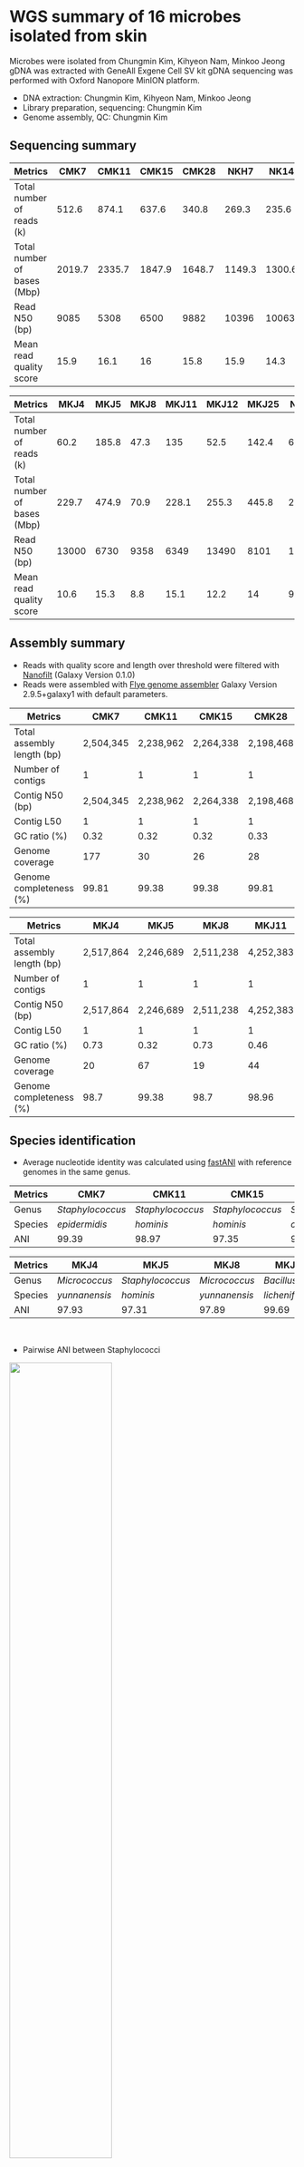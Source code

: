 # WGS summary of 16 microbes isolated from skin

Microbes were isolated from Chungmin Kim, Kihyeon Nam, Minkoo Jeong
gDNA was extracted with GeneAll Exgene Cell SV kit
gDNA sequencing was performed with Oxford Nanopore MinION platform.

* DNA extraction: Chungmin Kim, Kihyeon Nam, Minkoo Jeong
* Library preparation, sequencing: Chungmin Kim
* Genome assembly, QC: Chungmin Kim

## Sequencing summary

Metrics | CMK7 | CMK11 | CMK15 | CMK28 | NKH7 | NK14 | NKH16 | MKJ2
---- | ---- | ---- | ---- | ---- | ---- | ---- | ---- | ----
Total number of reads (k) | 512.6 |874.1 | 637.6 | 340.8 | 269.3 | 235.6 | 422.9 | 28.9
Total number of bases (Mbp) | 2019.7 |2335.7 | 1847.9 | 1648.7 | 1149.3 | 1300.6 | 2837.3 | 50
Read N50 (bp) | 9085 |5308 | 6500 | 9882 | 10396 | 10063 | 12417 | 10582
Mean read quality score | 15.9 |16.1 | 16 | 15.8 | 15.9 | 14.3 | 16 | 8.6

Metrics | MKJ4 | MKJ5 | MKJ8 | MKJ11 | MKJ12 | MKJ25 | NKH8 | CSBL15
---- | ---- | ---- | ---- | ---- | ---- | ---- | ---- | ----
Total number of reads (k) | 60.2 | 185.8 | 47.3 | 135 | 52.5 | 142.4 | 63.7 | 288.8
Total number of bases (Mbp) | 229.7 | 474.9 | 70.9 | 228.1 | 255.3 | 445.8 | 229.4 | 1196
Read N50 (bp) | 13000 | 6730 | 9358 | 6349 | 13490 | 8101 | 14557 | 8188
Mean read quality score | 10.6 | 15.3 | 8.8 | 15.1 | 12.2 | 14 | 9.9 | 16

## Assembly summary

* Reads with quality score and length over threshold were filtered with [Nanofilt](https://github.com/wdecoster/nanofilt) (Galaxy Version 0.1.0)
* Reads were assembled with [Flye genome assembler](https://github.com/fenderglass/Flye) Galaxy Version 2.9.5+galaxy1 with default parameters.


Metrics | CMK7 | CMK11 | CMK15 | CMK28 | NKH7 | NK14 | NKH16 | MKJ2
---- | ---- | ---- | ---- | ---- | ---- | ---- | ---- | ----
Total assembly length (bp) | 2,504,345 | 2,238,962 | 2,264,338 | 2,198,468 | 2,436,555 | 2,483,457 | 2,504,346 | 2,520,519
Number of contigs | 1 | 1 | 1 | 1 | 1 | 1 | 1 | 1
Contig N50 (bp) | 2,504,345 | 2,238,962 | 2,264,338 | 2,198,468 | 2,436,555 | 2,483,457 | 2,504,346 | 2,520,519
Contig L50 | 1 | 1 | 1 | 1 | 1 | 1 | 1 | 1
GC ratio (%) | 0.32 | 0.32 | 0.32 | 0.33 | 0.32 | 0.32 | 0.27 | 0.73
Genome coverage | 177 | 30 | 26 | 28 | 77 | 73 | 67 | 13
Genome completeness (%) | 99.81 | 99.38 | 99.38 | 99.81 | 99.81 | 99.81 | 99.81 | 98.7

Metrics | MKJ4 | MKJ5 | MKJ8 | MKJ11 | MKJ12 | MKJ25 | NKH8 | CSBL15
---- | ---- | ---- | ---- | ---- | ---- | ---- | ---- | ----
Total assembly length (bp) | 2,517,864 | 2,246,689 | 2,511,238 | 4,252,383 | 5,361,359 | 2,499,638 | 5,137,574 | 2,404,989
Number of contigs | 1 | 1 | 1 | 1 | 3 | 1 | 4 | 1
Contig N50 (bp) | 2,517,864 | 2,246,689 | 2,511,238 | 4,252,383 | 5,361,359 | 2,499,638 | 5,137,574 | 2,404,989
Contig L50 | 1 | 1 | 1 | 1 | 1 | 1 | 1 | 1
GC ratio (%) | 0.73 | 0.32 | 0.73 | 0.46 | 0.56 | 0.44 | 0.71 | 0.32
Genome coverage | 20 | 67 | 19 | 44 | 40 | 31 | 39 | 99
Genome completeness (%) | 98.7 | 99.38 | 98.7 | 98.96 | 99.62 | 99.71 | 100 | 99.38


## Species identification
* Average nucleotide identity was calculated using [fastANI](https://github.com/ParBLiSS/FastANI) with reference genomes in the same genus.

Metrics | CMK7 | CMK11 | CMK15 | CMK28 | NKH7 | NK14 | NKH16 | MKJ2
---- | ---- | ---- | ---- | ---- | ---- | ---- | ---- | ----
Genus | _Staphylococcus_ | _Staphylococcus_ | _Staphylococcus_ | _Staphylococcus_ | _Staphylococcus_ | _Staphylococcus_ | _Staphylococcus_ | _Micrococcus_
Species | _epidermidis_ | _hominis_ | _hominis_ | _capitis_ | _epidermidis_ | _epidermidis_ | _epidermidis_ | _yunnanensis_
ANI | 99.39 | 98.97 | 97.35 | 96.65 | 99.49 | 99.89 | 99.9 | 97.97

Metrics | MKJ4 | MKJ5 | MKJ8 | MKJ11 | MKJ12 | MKJ25 | NKH8 | CSBL15
---- | ---- | ---- | ---- | ---- | ---- | ---- | ---- | ----
Genus | _Micrococcus_ | _Staphylococcus_ | _Micrococcus_ | _Bacillus_ | _Pseudomonas_ | _Moraxella_ | _Roseomonas_ | _Staphylococcus_
Species | _yunnanensis_ | _hominis_ | _yunnanensis_ | _licheniformis_ | _zeshuii_ | _osloensis_ | _mucosa_ | _hominis_
ANI | 97.93 | 97.31 | 97.89 | 99.69 | 99.85 | 96.62 | 98.73 | 97.27
<br>

* Pairwise ANI between Staphylococci  

<img src = "https://github.com/user-attachments/assets/da31f8b2-4f81-4cd4-b944-06a3aae8515d" width="60%" height="60%">
